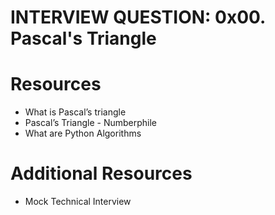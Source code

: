 # INTERVIEW QUESTION: 0x00. Pascal's Triangle

# Resources
- What is Pascal’s triangle
- Pascal’s Triangle - Numberphile
- What are Python Algorithms
# Additional Resources
- Mock Technical Interview
